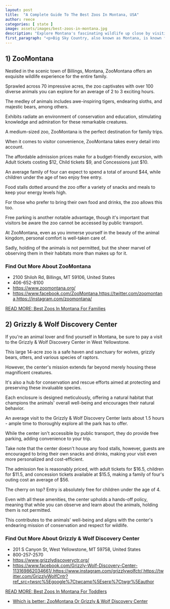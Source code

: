 ```yaml
---
layout: post
title:  "A Complete Guide To The Best Zoos In Montana, USA"
author: reece
categories: [ state ]
image: assets/images/best-zoos-in-montana.jpg
description: "Explore Montana's fascinating wildlife up close by visiting its top-rated zoos. This guide provides an in-depth review of the best zoos in Montana, showcasing unique animal exhibitions, conservation programs, visitor experiences, a perfect blend of education and entertainment."
first_paragraph: "<p>Big Sky Country, also known as Montana, is known for its captivating landscapes, outdoor adventures, and its robust wildlife.</p><p>However, Montana is also home to some incredible zoos, where you can get up close and personal with animals from around the globe in a safe and educational environment.</p><p>These zoos utilize Montana's vast open spaces to create habitats that allow the animals to flourish while providing visitors with a unique and unforgettable experience.</p><p>Whether it's a wolf rescue center, a safari-like adventure, or a trip to see some exotic animals, Montana’s zoos have got plenty to offer.</p><p>Take a little journey with us as we explore and take you through the best zoos in Montana.</p>"
---
```




## 1) ZooMontana 

Nestled in the scenic town of Billings, Montana, ZooMontana offers an exquisite wildlife experience for the entire family. 

Sprawled across 70 impressive acres, the zoo captivates with over 100 diverse animals you can explore for an average of 2 to 3 exciting hours. 

The medley of animals includes awe-inspiring tigers, endearing sloths, and majestic bears, among others. 

Exhibits radiate an environment of conservation and education, stimulating knowledge and admiration for these remarkable creatures. 

A medium-sized zoo, ZooMontana is the perfect destination for family trips. 



When it comes to visitor convenience, ZooMontana takes every detail into account. 

The affordable admission prices make for a budget-friendly excursion, with Adult tickets costing $12, Child tickets $9, and Concessions just $10. 

An average family of four can expect to spend a total of around $44, while children under the age of two enjoy free entry. 

Food stalls dotted around the zoo offer a variety of snacks and meals to keep your energy levels high. 

For those who prefer to bring their own food and drinks, the zoo allows this too. 

Free parking is another notable advantage, though it's important that visitors be aware the zoo cannot be accessed by public transport. 

At ZooMontana, even as you immerse yourself in the beauty of the animal kingdom, personal comfort is well-taken care of. 

Sadly, holding of the animals is not permitted, but the sheer marvel of observing them in their habitats more than makes up for it.

<div class="find-out-more" markdown="1">

### Find Out More About ZooMontana

- 2100 Shiloh Rd, Billings, MT 59106, United States
- 406-652-8100
- https://www.zoomontana.org/
- https://www.facebook.com/ZooMontana,https://twitter.com/zoomontana,https://instagram.com/zoomontana/


</div>



<a href="/best-zoo-in-montana-for-families">READ MORE: Best Zoos In Montana For Families</a>



## 2) Grizzly & Wolf Discovery Center 

If you're an animal lover and find yourself in Montana, be sure to pay a visit to the Grizzly & Wolf Discovery Center in West Yellowstone. 

This large 14-acre zoo is a safe haven and sanctuary for wolves, grizzly bears, otters, and various species of raptors. 

However, the center's mission extends far beyond merely housing these magnificent creatures. 

It's also a hub for conservation and rescue efforts aimed at protecting and preserving these invaluable species. 

Each enclosure is designed meticulously, offering a natural habitat that champions the animals' overall well-being and encourages their natural behavior.

An average visit to the Grizzly & Wolf Discovery Center lasts about 1.5 hours - ample time to thoroughly explore all the park has to offer. 

While the center isn't accessible by public transport, they do provide free parking, adding convenience to your trip. 

Take note that the center doesn't house any food stalls, however, guests are encouraged to bring their own snacks and drinks, making your visit even more personalized and cost-efficient. 

The admission fee is reasonably priced, with adult tickets for $16.5, children for $11.5, and concession tickets available at $15.5, making a family of four's outing cost an average of $56. 

The cherry on top? Entry is absolutely free for children under the age of 4. 

Even with all these amenities, the center upholds a hands-off policy, meaning that while you can observe and learn about the animals, holding them is not permitted. 

This contributes to the animals' well-being and aligns with the center's endearing mission of conservation and respect for wildlife.

<div class="find-out-more" markdown="1">

### Find Out More About Grizzly & Wolf Discovery Center

- 201 S Canyon St, West Yellowstone, MT 59758, United States
- 800-257-2570
- https://www.grizzlydiscoveryctr.org/
- https://www.facebook.com/Grizzly-Wolf-Discovery-Center-113169862034661/,https://www.instagram.com/grizzlywolfctr/,https://twitter.com/GrizzlyWolfCntr?ref_src=twsrc%5Egoogle%7Ctwcamp%5Eserp%7Ctwgr%5Eauthor


</div>



<a href="/best-zoo-in-montana-for-toddlers">READ MORE: Best Zoos In Montana For Toddlers</a>



* <a href="/zoomontana-vs-grizzly-&-wolf-discovery-center">Which is better: ZooMontana Or Grizzly & Wolf Discovery Center</a>

